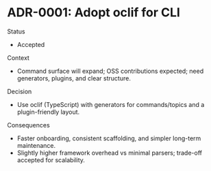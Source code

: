 # ADR-0001: Adopt oclif for CLI

Status
- Accepted

Context
- Command surface will expand; OSS contributions expected; need generators, plugins, and clear structure.

Decision
- Use oclif (TypeScript) with generators for commands/topics and a plugin-friendly layout.

Consequences
- Faster onboarding, consistent scaffolding, and simpler long-term maintenance.
- Slightly higher framework overhead vs minimal parsers; trade-off accepted for scalability.
